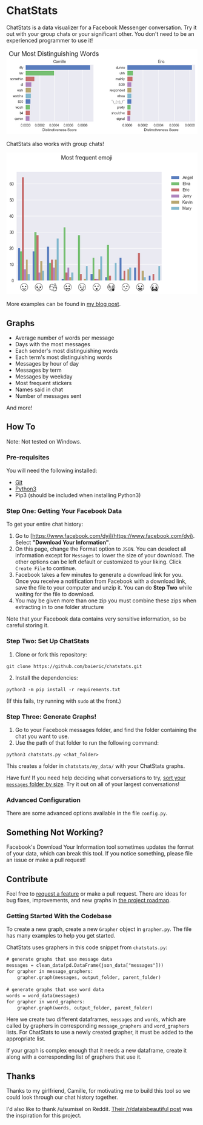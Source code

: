 # ChatStats

ChatStats is a data visualizer for a Facebook Messenger conversation. Try it out with your group chats or your significant other. You don't need to be an experienced programmer to use it!

![Graph of our most distinguishing words](examples/our-most-distinguishing-words.png "Graph of our most distinguishing words")

ChatStats also works with group chats!

![Graph of most frequent emoji](examples/most-frequent-emoji.png "Graph of most frequent emoji")

More examples can be found in [my blog post](http://ericbai.co/i-made-some-data-visualizations-for-my-girlfriend/).

## Graphs

* Average number of words per message
* Days with the most messages
* Each sender's most distinguishing words
* Each term's most distinguishing words
* Messages by hour of day
* Messages by term
* Messages by weekday
* Most frequent stickers
* Names said in chat
* Number of messages sent

And more!

## How To

Note: Not tested on Windows.

### Pre-requisites

You will need the following installed:

* [Git](https://git-scm.com/book/en/v2/Getting-Started-Installing-Git)
* [Python3](https://www.python.org/getit/)
* Pip3 (should be included when installing Python3)

### Step One: Getting Your Facebook Data

To get your entire chat history:

1. Go to [https://www.facebook.com/dyi](https://www.facebook.com/dyi). Select **"Download Your Information"**.
2. On this page, change the Format option to `JSON`. You can deselect all information except for `Messages` to lower the size of your download. The other options can be left default or customized to your liking. Click `Create File` to continue.
3. Facebook takes a few minutes to generate a download link for you. Once you receive a notification from Facebook with a download link, save the file to your computer and unzip it. You can do **Step Two** while waiting for the file to download.
4. You may be given more than one zip you must combine these zips when extracting in to one folder structure

Note that your Facebook data contains very sensitive information, so be careful storing it.

### Step Two: Set Up ChatStats

1. Clone or fork this repository:
```
git clone https://github.com/baieric/chatstats.git
```
2. Install the dependencies:
```
python3 -m pip install -r requirements.txt
```
(If this fails, try running with `sudo` at the front.)

### Step Three: Generate Graphs!

1. Go to your Facebook messages folder, and find the folder containing the chat you want to use.
2. Use the path of that folder to run the following command:
```
python3 chatstats.py <chat_folder>
```
This creates a folder in `chatstats/my_data/` with your ChatStats graphs.

Have fun! If you need help deciding what conversations to try, [sort your `messages` folder by size](http://dailymactips.com/display-the-size-of-all-your-folders-in-the-mac-finder-window/). Try it out on all of your largest conversations!

### Advanced Configuration

There are some advanced options available in the file `config.py`.

## Something Not Working?

Facebook's Download Your Information tool sometimes updates the format of your data, which can break this tool. If you notice something, please file an issue or make a pull request!

## Contribute

Feel free to [request a feature](https://github.com/baieric/chatstats/issues/new) or make a pull request. There are ideas for bug fixes, improvements, and new graphs in [the project roadmap](https://github.com/baieric/chatstats/blob/master/ROADMAP.md).

### Getting Started With the Codebase

To create a new graph, create a new `Grapher` object in `grapher.py`. The file has many examples to help you get started.

ChatStats uses graphers in this code snippet from `chatstats.py`:
```
# generate graphs that use message data
messages = clean_data(pd.DataFrame(json_data["messages"]))
for grapher in message_graphers:
    grapher.graph(messages, output_folder, parent_folder)

# generate graphs that use word data
words = word_data(messages)
for grapher in word_graphers:
    grapher.graph(words, output_folder, parent_folder)
```

Here we create two different dataframes, `messages` and `words`, which are called by graphers in corresponding `message_graphers` and `word_graphers` lists. For ChatStats to use a newly created grapher, it must be added to the appropriate list.

If your graph is complex enough that it needs a new dataframe, create it along with a corresponding list of graphers that use it.

## Thanks

Thanks to my girlfriend, Camille, for motivating me to build this tool so we could look through our chat history together.

I'd also like to thank /u/sumisel on Reddit. [Their /r/dataisbeautiful post](https://www.reddit.com/r/dataisbeautiful/comments/8br5hq/made_this_for_my_bf_on_our_one_year_anniversary_oc/) was the inspiration for this project.
